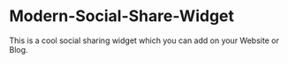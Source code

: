 # Modern-Social-Share-Widget
This is a cool social sharing widget which you can add on your Website or Blog.
